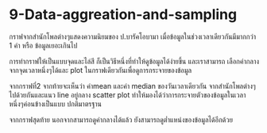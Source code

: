 # 9-Data-aggreation-and-sampling
กราฟจากสำนักโพลต่างๆแสดงความนิยมของ ป.บารัคโอบามา
เมื่อข้อมูลในช่วงเวลาเดียวกันมีมากกว่า 1 ค่า หรือ ข้อมูลเยอะเกินไป 

การทำกราฟให้เป็นแบบจุดและไล่สี ก็เป็นวิธีหนึ่งที่ทำให้ดูข้อมูลได้ง่ายขึ้น
และเราสามารถ เลือกค่ากลางจากจุดเวลาหนึ่งๆได้และ plot ในกราฟเดียวกันเพื่อดูการกระจายของข้อมูล

จากกราฟที่2 จากท้ายจะเห็นว่า ค่าmean และค่า median ของวันเวลาเดียวกัน จากสำนักโพลต่างๆ ไปด้วยกันและแนว line อยู่กลาง scatter plot 
ทำให้มองได้ว่าการกระจายตัวของข้อมูลในเวลาหนึ่งๆค่อนข้างเป็นแบบ ปกติมาตรฐาน

จากกราฟสุดท้าย นอกจากสามารถดูค่ากลางได้แล้ว ยังสามารถดูต่ำแหน่งของข้อมูลได้อีกด้วย

